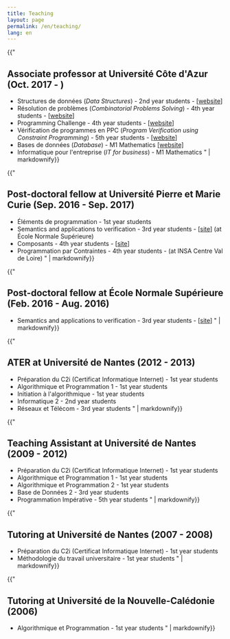 ```yaml
---
title: Teaching
layout: page
permalink: /en/teaching/
lang: en
---
```



<section>

{{"
# Associate professor at Université Côte d'Azur (Oct. 2017 - )
- Structures de données (_Data Structures_) - 2nd year  students - [[website](http://webusers.i3s.unice.fr/licence-info/l2-info/structures-et-c/)]
- Résolution de problèmes (_Combinatorial Problems Solving_) - 4th year  students - [[website](http://webusers.i3s.unice.fr/master-info/s1/resolution-problemes/)]
- Programming Challenge - 4th year  students - [[website](http://webusers.i3s.unice.fr/master-info/s1/programming-challenge/)]
- Vérification de programmes en PPC (_Program Verification using Constraint Programming_) - 5th year  students - [[website](http://webusers.i3s.unice.fr/master-info/s3/verification-de-programmes-en-ppc/)]
- Bases de données (_Database_) - M1 Mathematics [[website]](https://www.webusers.i3s.unice.fr/master-info/im/bases-de-donnees/)
- Informatique pour l'entreprise (_IT for business_) - M1 Mathematics
" | markdownify}}
</section>

<section class="highlight">

{{"
# Post-doctoral fellow at Université Pierre et Marie Curie (Sep. 2016 - Sep. 2017)

- Éléments de programmation - 1st year  students
- Semantics and applications to verification - 3rd year  students - [[site](http://www.di.ens.fr/~rival/semverif-2017/)] (at École Normale Supérieure)
- Composants - 4th year  students - [[site](https://www-master.ufr-info-p6.jussieu.fr:8083/2016/CPS)]
- Programmation par Contraintes - 4th year  students - (at INSA Centre Val de Loire)
" | markdownify}}
</section>

<section>

{{"
# Post-doctoral fellow at École Normale Supérieure (Feb. 2016 - Aug. 2016)

- Semantics and applications to verification - 3rd year  students - [[site](http://www.di.ens.fr/~rival/semverif-2016/)]
" | markdownify}}
</section>

<section class="highlight">

{{"
# ATER at Université de Nantes (2012 - 2013)

- Préparation du C2i (Certificat Informatique Internet) - 1st year  students
- Algorithmique et Programmation 1 - 1st year  students
- Initiation à l'algorithmique - 1st year  students
- Informatique 2 - 2nd year  students
- Réseaux et Télécom - 3rd year  students
" | markdownify}}
</section>

<section class="highlight">

{{"
# Teaching Assistant at Université de Nantes (2009 - 2012)

- Préparation du C2i (Certificat Informatique Internet) - 1st year  students
- Algorithmique et Programmation 1 - 1st year  students
- Algorithmique et Programmation 2 - 1st year  students
- Base de Données 2 - 3rd year  students
- Programmation Impérative - 5th year  students
" | markdownify}}
</section>

<section>

{{"
# Tutoring at Université de Nantes (2007 - 2008)

- Préparation du C2i (Certificat Informatique Internet) - 1st year  students
- Méthodologie du travail universitaire - 1st year  students
" | markdownify}}
</section>

<section class="highlight">

{{"
# Tutoring at Université de la Nouvelle-Calédonie (2006)

- Algorithmique et Programmation - 1st year  students
" | markdownify}}
</section>
